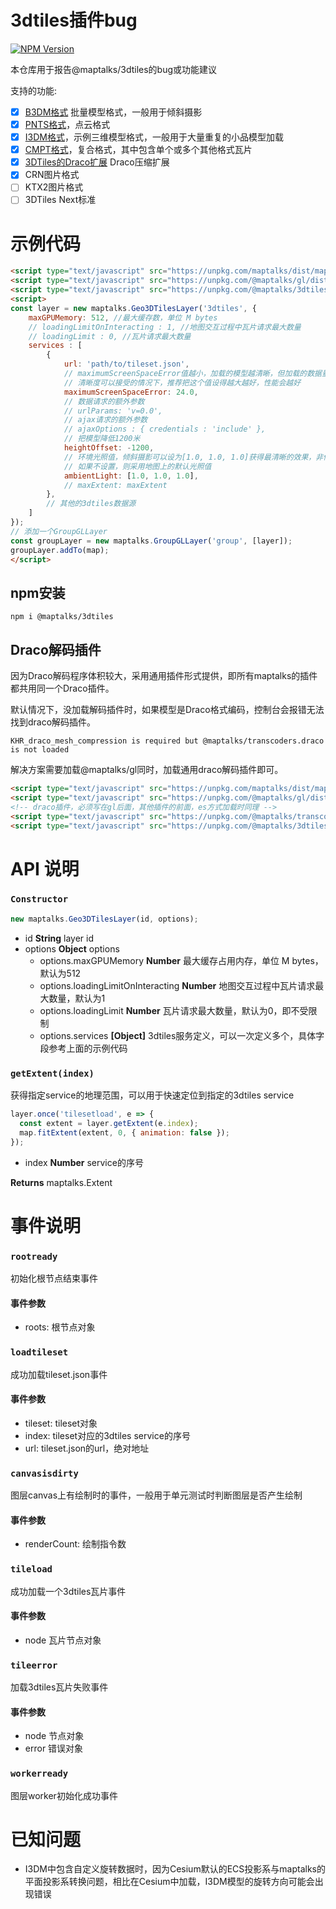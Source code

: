 # 3dtiles插件bug
[![NPM Version](https://img.shields.io/npm/v/@maptalks/3dtiles.svg)](https://github.com/fuzhenn/3dtiles-issues)

本仓库用于报告@maptalks/3dtiles的bug或功能建议

支持的功能:
- [X] [B3DM格式](https://github.com/CesiumGS/3d-tiles/tree/main/specification/TileFormats/Batched3DModel) 批量模型格式，一般用于倾斜摄影
- [X] [PNTS格式](https://github.com/CesiumGS/3d-tiles/tree/main/specification/TileFormats/PointCloud)，点云格式
- [X] [I3DM格式](https://github.com/CesiumGS/3d-tiles/tree/main/specification/TileFormats/Instanced3DModel)，示例三维模型格式，一般用于大量重复的小品模型加载
- [X] [CMPT格式](https://github.com/CesiumGS/3d-tiles/tree/main/specification/TileFormats/Composite)，复合格式，其中包含单个或多个其他格式瓦片
- [X] [3DTiles的Draco扩展](https://github.com/KhronosGroup/glTF/blob/main/extensions/2.0/Khronos/KHR_draco_mesh_compression/README.md) Draco压缩扩展
- [X] CRN图片格式
- [ ] KTX2图片格式
- [ ] 3DTiles Next标准

# 示例代码
```html
<script type="text/javascript" src="https://unpkg.com/maptalks/dist/maptalks.min.js"></script>
<script type="text/javascript" src="https://unpkg.com/@maptalks/gl/dist/maptalksgl.js"></script>
<script type="text/javascript" src="https://unpkg.com/@maptalks/3dtiles/dist/maptalks.3dtiles.js"></script>
<script>
const layer = new maptalks.Geo3DTilesLayer('3dtiles', {        
    maxGPUMemory: 512, //最大缓存数，单位 M bytes
    // loadingLimitOnInteracting : 1, //地图交互过程中瓦片请求最大数量
    // loadingLimit : 0, //瓦片请求最大数量
    services : [
        {
            url: 'path/to/tileset.json',
            // maximumScreenSpaceError值越小，加载的模型越清晰，但加载的数据量会变大
            // 清晰度可以接受的情况下，推荐把这个值设得越大越好，性能会越好
            maximumScreenSpaceError: 24.0,
            // 数据请求的额外参数
            // urlParams: 'v=0.0',
            // ajax请求的额外参数
            // ajaxOptions : { credentials : 'include' },
            // 把模型降低1200米
            heightOffset: -1200,
            // 环境光照值，倾斜摄影可以设为[1.0, 1.0, 1.0]获得最清晰的效果，非倾斜摄影可以适当降低，例如设为 [0.2, 0.2, 0.2]
            // 如果不设置，则采用地图上的默认光照值
            ambientLight: [1.0, 1.0, 1.0],
            // maxExtent: maxExtent
        },
        // 其他的3dtiles数据源
    ]
});
// 添加一个GroupGLLayer
const groupLayer = new maptalks.GroupGLLayer('group', [layer]);
groupLayer.addTo(map);
</script>
```
## npm安装
```
npm i @maptalks/3dtiles
```
## Draco解码插件
因为Draco解码程序体积较大，采用通用插件形式提供，即所有maptalks的插件都共用同一个Draco插件。

默认情况下，没加载解码插件时，如果模型是Draco格式编码，控制台会报错无法找到draco解码插件。
```
KHR_draco_mesh_compression is required but @maptalks/transcoders.draco is not loaded
```
解决方案需要加载@maptalks/gl同时，加载通用draco解码插件即可。
```html
<script type="text/javascript" src="https://unpkg.com/maptalks/dist/maptalks.min.js"></script>
<script type="text/javascript" src="https://unpkg.com/@maptalks/gl/dist/maptalksgl.js"></script>
<!-- draco插件，必须写在gl后面，其他插件的前面，es方式加载时同理 -->
<script type="text/javascript" src="https://unpkg.com/@maptalks/transcoders.draco/dist/transcoders.draco.js"></script>
<script type="text/javascript" src="https://unpkg.com/@maptalks/3dtiles/dist/maptalks.3dtiles.js"></script>
```

# API 说明
### `Constructor`
```javascript
new maptalks.Geo3DTilesLayer(id, options);
```
* id **String** layer id
* options **Object** options
  * options.maxGPUMemory **Number** 最大缓存占用内存，单位 M bytes，默认为512
  * options.loadingLimitOnInteracting **Number** 地图交互过程中瓦片请求最大数量，默认为1
  * options.loadingLimit  **Number** 瓦片请求最大数量，默认为0，即不受限制
  * options.services **[Object]** 3dtiles服务定义，可以一次定义多个，具体字段参考上面的示例代码

### `getExtent(index)`
获得指定service的地理范围，可以用于快速定位到指定的3dtiles service
```js
layer.once('tilesetload', e => {
  const extent = layer.getExtent(e.index);
  map.fitExtent(extent, 0, { animation: false });
});
```
* index **Number** service的序号

**Returns** maptalks.Extent

# 事件说明
### `rootready`
初始化根节点结束事件
#### 事件参数
* roots: 根节点对象

### `loadtileset`
成功加载tileset.json事件
#### 事件参数
* tileset: tileset对象
* index: tileset对应的3dtiles service的序号
* url: tileset.json的url，绝对地址

### `canvasisdirty`
图层canvas上有绘制时的事件，一般用于单元测试时判断图层是否产生绘制
#### 事件参数
* renderCount: 绘制指令数

### `tileload`
成功加载一个3dtiles瓦片事件
#### 事件参数
* node 瓦片节点对象

### `tileerror`
加载3dtiles瓦片失败事件
#### 事件参数
* node 节点对象
* error 错误对象

### `workerready`
图层worker初始化成功事件

# 已知问题
* I3DM中包含自定义旋转数据时，因为Cesium默认的ECS投影系与maptalks的平面投影系转换问题，相比在Cesium中加载，I3DM模型的旋转方向可能会出现错误
